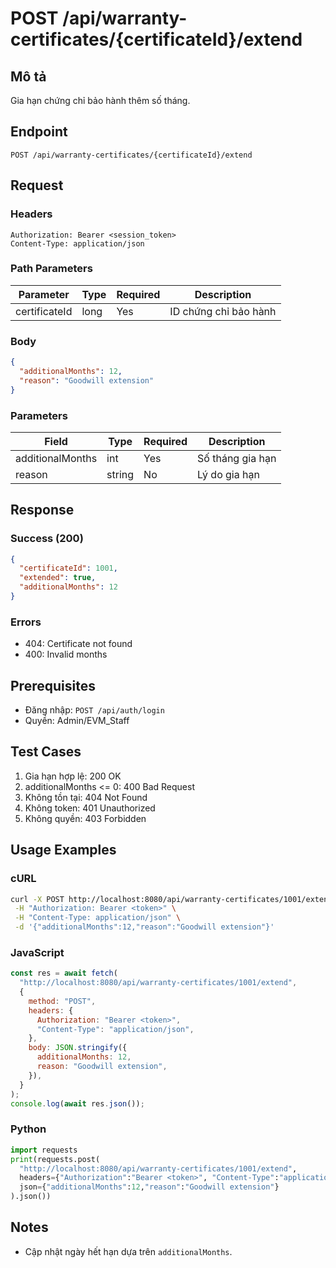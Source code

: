 # POST /api/warranty-certificates/{certificateId}/extend

## Mô tả

Gia hạn chứng chỉ bảo hành thêm số tháng.

## Endpoint

```
POST /api/warranty-certificates/{certificateId}/extend
```

## Request

### Headers

```
Authorization: Bearer <session_token>
Content-Type: application/json
```

### Path Parameters

| Parameter     | Type | Required | Description           |
| ------------- | ---- | -------- | --------------------- |
| certificateId | long | Yes      | ID chứng chỉ bảo hành |

### Body

```json
{
  "additionalMonths": 12,
  "reason": "Goodwill extension"
}
```

### Parameters

| Field            | Type   | Required | Description      |
| ---------------- | ------ | -------- | ---------------- |
| additionalMonths | int    | Yes      | Số tháng gia hạn |
| reason           | string | No       | Lý do gia hạn    |

## Response

### Success (200)

```json
{
  "certificateId": 1001,
  "extended": true,
  "additionalMonths": 12
}
```

### Errors

- 404: Certificate not found
- 400: Invalid months

## Prerequisites

- Đăng nhập: `POST /api/auth/login`
- Quyền: Admin/EVM_Staff

## Test Cases

1. Gia hạn hợp lệ: 200 OK
2. additionalMonths <= 0: 400 Bad Request
3. Không tồn tại: 404 Not Found
4. Không token: 401 Unauthorized
5. Không quyền: 403 Forbidden

## Usage Examples

### cURL

```bash
curl -X POST http://localhost:8080/api/warranty-certificates/1001/extend \
 -H "Authorization: Bearer <token>" \
 -H "Content-Type: application/json" \
 -d '{"additionalMonths":12,"reason":"Goodwill extension"}'
```

### JavaScript

```javascript
const res = await fetch(
  "http://localhost:8080/api/warranty-certificates/1001/extend",
  {
    method: "POST",
    headers: {
      Authorization: "Bearer <token>",
      "Content-Type": "application/json",
    },
    body: JSON.stringify({
      additionalMonths: 12,
      reason: "Goodwill extension",
    }),
  }
);
console.log(await res.json());
```

### Python

```python
import requests
print(requests.post(
  "http://localhost:8080/api/warranty-certificates/1001/extend",
  headers={"Authorization":"Bearer <token>", "Content-Type":"application/json"},
  json={"additionalMonths":12,"reason":"Goodwill extension"}
).json())
```

## Notes

- Cập nhật ngày hết hạn dựa trên `additionalMonths`.
